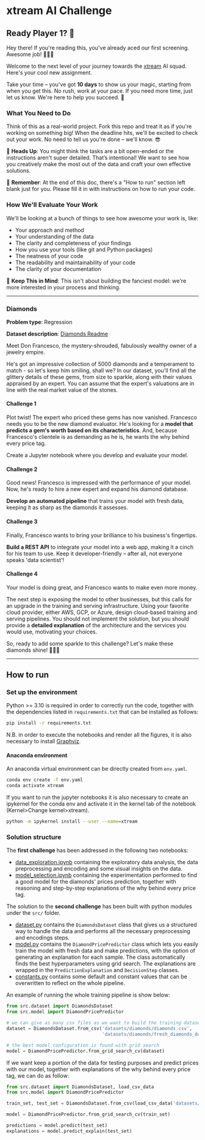 # xtream AI Challenge

## Ready Player 1? 🚀

Hey there! If you're reading this, you've already aced our first screening. Awesome job! 👏👏👏

Welcome to the next level of your journey towards the [xtream](https://xtreamers.io) AI squad. Here's your cool new assignment.

Take your time – you've got **10 days** to show us your magic, starting from when you get this. No rush, work at your pace. If you need more time, just let us know. We're here to help you succeed. 🤝

### What You Need to Do

Think of this as a real-world project. Fork this repo and treat it as if you're working on something big! When the deadline hits, we'll be excited to check out your work. No need to tell us you're done – we'll know. 😎

🚨 **Heads Up**: You might think the tasks are a bit open-ended or the instructions aren't super detailed. That’s intentional! We want to see how you creatively make the most out of the data and craft your own effective solutions.

🚨 **Remember**: At the end of this doc, there's a "How to run" section left blank just for you. Please fill it in with instructions on how to run your code.

### How We'll Evaluate Your Work

We'll be looking at a bunch of things to see how awesome your work is, like:

* Your approach and method
* Your understanding of the data
* The clarity and completeness of your findings
* How you use your tools (like git and Python packages)
* The neatness of your code
* The readability and maintainability of your code
* The clarity of your documentation

🚨 **Keep This in Mind**: This isn't about building the fanciest model: we're more interested in your process and thinking.

---

### Diamonds

**Problem type**: Regression

**Dataset description**: [Diamonds Readme](./datasets/diamonds/README.md)

Meet Don Francesco, the mystery-shrouded, fabulously wealthy owner of a jewelry empire. 

He's got an impressive collection of 5000 diamonds and a temperament to match - so let's keep him smiling, shall we? 
In our dataset, you'll find all the glittery details of these gems, from size to sparkle, along with their values 
appraised by an expert. You can assume that the expert's valuations are in line with the real market value of the stones.

#### Challenge 1

Plot twist! The expert who priced these gems has now vanished. 
Francesco needs you to be the new diamond evaluator. 
He's looking for a **model that predicts a gem's worth based on its characteristics**. 
And, because Francesco's clientele is as demanding as he is, he wants the why behind every price tag. 

Create a Jupyter notebook where you develop and evaluate your model.

#### Challenge 2

Good news! Francesco is impressed with the performance of your model. 
Now, he's ready to hire a new expert and expand his diamond database. 

**Develop an automated pipeline** that trains your model with fresh data, 
keeping it as sharp as the diamonds it assesses.

#### Challenge 3

Finally, Francesco wants to bring your brilliance to his business's fingertips. 

**Build a REST API** to integrate your model into a web app, 
making it a cinch for his team to use. 
Keep it developer-friendly – after all, not everyone speaks 'data scientist'!

#### Challenge 4

Your model is doing great, and Francesco wants to make even more money.

The next step is exposing the model to other businesses, but this calls for an upgrade in the training and serving infrastructure.
Using your favorite cloud provider, either AWS, GCP, or Azure, design cloud-based training and serving pipelines.
You should not implement the solution, but you should provide a **detailed explanation** of the architecture and the services you would use, motivating your choices.

So, ready to add some sparkle to this challenge? Let's make these diamonds shine! 🌟💎✨

---

## How to run

### Set up the environment

Python >= 3.10 is required in order to correctly run the code, together with
the dependencies listed in `requirements.txt` that can be installed as follows:

```bash
pip install -r requirements.txt
```

N.B. in order to execute the notebooks and render all the figures, it is also
necessary to install [Graphviz](https://graphviz.org/download/).

#### Anaconda environment

An anaconda virtual environment can be directly created from `env.yaml`.
```bash
conda env create -f env.yaml
conda activate xtream
```

If you want to run the jupyter notebooks it is also necessary to create an ipykernel
for the conda env and activate it in the kernel tab of the notebook (Kernel>Change kernel>xtream).
```bash
python -m ipykernel install --user --name=xtream
```

### Solution structure

The **first challenge** has been addressed in the following two notebooks:
- [data_exploration.ipynb](notebooks/data_exploration.ipynb) containing the exploratory data analysis, the data preprocessing and encoding and some visual insights on the data.
- [model_selection.ipynb](notebooks/model_selection.ipynb) containing the experimentation performed to find a good model for the diamonds' prices prediction, together with reasoning and step-by-step explanations of the why behind every price tag.

The solution to the **second challenge** has been built with python modules under the `src/` folder.
- [dataset.py](src/dataset.py) contains the `DiamondsDataset` class that gives us a structured way to handle the data and performs all the necessary preprocessing and encodings steps.
- [model.py](src/model.py) contains the `DiamondPricePredictor` class which lets you easily train the model with fresh data and make predictions, with the option of generating an explanation for each sample. The class automatically finds the best hyperparameters using grid search. The explanations are wrapped in the `PredictionExplanation` and `DecisionStep` classes.
- [constants.py](src/constants.py) contains some default and constant values that can be overwritten to reflect on the whole pipeline.

An example of running the whole training pipeline is show below:
```py
from src.dataset import DiamondsDataset
from src.model import DiamondPricePredictor

# we can give as many csv files as we want to build the training dataset
dataset = DiamondsDataset.from_csv('datasets/diamonds/diamonds.csv',
                                   'datasets/diamonds/fresh_diamonds_data.csv')

# the best model configuration is found with grid search
model = DiamondPricePredictor.from_grid_search_cv(dataset)
```

If we want keep a portion of the data for testing purposes and predict prices with our model,
together with explanations of the why behind every price tag, we can do as follow:
```py
from src.dataset import DiamondsDataset, load_csv_data
from src.model import DiamondPricePredictor

train_set, test_set = DiamondsDataset.from_csv(load_csv_data('datasets/diamonds/diamonds.csv'))

model = DiamondPricePredictor.from_grid_search_cv(train_set)

predictions = model.predict(test_set)
explanations = model.predict_explain(test_set)
```


